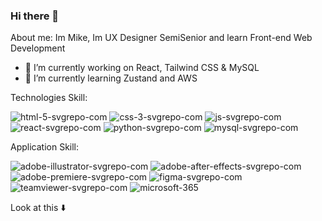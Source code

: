 ### Hi there 👋
<!---
  <img  src="https://github.com/1999AZZAR/1999AZZAR/blob/readme/resources/img/waving.gif"
       alt="wave" />
--->

About me: 
Im Mike, Im UX Designer SemiSenior and learn Front-end Web Development

- 🚀 I’m currently working on React, Tailwind CSS & MySQL
- 🌱 I’m currently learning Zustand and AWS

Technologies Skill:

![html-5-svgrepo-com](https://github.com/MikeWorldYt/MikeWorldYt/assets/118069844/e5c18c2d-43ef-4751-b9cf-4c3ff4cdfc6a)
![css-3-svgrepo-com](https://github.com/MikeWorldYt/MikeWorldYt/assets/118069844/df44fd64-0cdd-463b-b2d9-f6faa86d8ad1)
![js-svgrepo-com](https://github.com/MikeWorldYt/MikeWorldYt/assets/118069844/25762ff9-81a6-4ff1-8e4f-251a1051e402)
![react-svgrepo-com](https://github.com/MikeWorldYt/MikeWorldYt/assets/118069844/43c5dda1-26a9-4706-9b14-cc2203ba425c)
![python-svgrepo-com](https://github.com/MikeWorldYt/MikeWorldYt/assets/118069844/c2654edd-4055-4703-8538-44d0fa1ff8fb)
![mysql-svgrepo-com](https://github.com/MikeWorldYt/MikeWorldYt/assets/118069844/44885f37-7294-46f6-a67c-42ce27278d92)

Application Skill:

![adobe-illustrator-svgrepo-com](https://github.com/MikeWorldYt/MikeWorldYt/assets/118069844/fc041f90-8c67-442d-bd2c-479d4f0f2758)
![adobe-after-effects-svgrepo-com](https://github.com/MikeWorldYt/MikeWorldYt/assets/118069844/3cbf055e-64b8-4381-b3e1-5e47cafe4fe2)
![adobe-premiere-svgrepo-com](https://github.com/MikeWorldYt/MikeWorldYt/assets/118069844/980456c7-746c-4135-882d-fdb6f843b87a)
![figma-svgrepo-com](https://github.com/MikeWorldYt/MikeWorldYt/assets/118069844/bdd8b19f-6c3b-4c29-a555-b6b30b58e9cd)
![teamviewer-svgrepo-com](https://github.com/MikeWorldYt/MikeWorldYt/assets/118069844/c784b925-9cdf-49a1-a1ab-1a259ad32fcc)
![microsoft-365](https://github.com/MikeWorldYt/MikeWorldYt/assets/118069844/b1dd830d-cd4a-4c1a-95d0-889e1c684b8d)



<!--
- 🔭 I’m currently working on ...
- 🌱 I’m currently learning ...
- 👯 I’m looking to collaborate on ...
- 🤔 I’m looking for help with ...
- 💬 Ask me about ...
- 📫 How to reach me: ...
- 😄 Pronouns: ...
- ⚡ Fun fact: ...
-->

Look at this
⬇️
